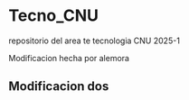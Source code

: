 # Tecno_CNU
repositorio del area te tecnologia CNU 2025-1

Modificacion hecha por alemora


## Modificacion dos
